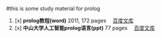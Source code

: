 #this is some study material for prolog

1. [x] **prolog教程(word)**  2011, 172 pages &emsp;[百度文库](https://wenku.baidu.com/view/2a66920c763231126edb11a9.html)
2. [x] **中山大学人工智能prolog语言(ppt)**   77 pages &emsp;[百度文库](https://wenku.baidu.com/view/1d4846c10912a2161579292e.html?re=view)

